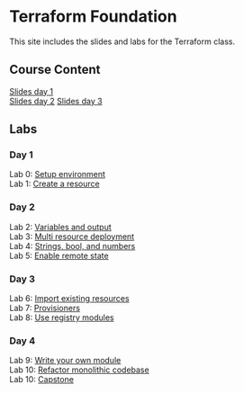 # Terraform Foundation

This site includes the slides and labs for the Terraform class.

## Course Content   
[Slides day 1](https://www.dropbox.com/s/1j61f6p8f4x5ion/Day%201%20-%20Terraform.pdf?dl=0)   
[Slides day 2](https://www.dropbox.com/s/l4klurw1iqeuwlf/Day%202%20-%20Terraform.pdf?dl=0)
[Slides day 3](https://www.dropbox.com/s/4xmbrcygqq20l7m/Day%203%20-%20Terraform.pdf?dl=0)


## Labs
### Day 1   
Lab 0: [Setup environment](labs/lab-setup/)   
Lab 1: [Create a resource](labs/tf-first-instance)   

### Day 2   
Lab 2: [Variables and output](labs/tf-variables-and-output)   
Lab 3: [Multi resource deployment](labs/tf-more-variables)   
Lab 4: [Strings, bool, and numbers](labs/tf-even-more-variables)   
Lab 5: [Enable remote state](labs/tf-remote-state)   

### Day 3   
Lab 6: [Import existing resources](labs/tf-import)   
Lab 7: [Provisioners](labs/tf-provisioner)   
Lab 8: [Use registry modules](labs/tf-module)   

### Day 4    
Lab 9: [Write your own module](labs/tf-write-module)   
Lab 10: [Refactor monolithic codebase](labs/tf-refactor)   
Lab 10: [Capstone](labs/capstone)   
